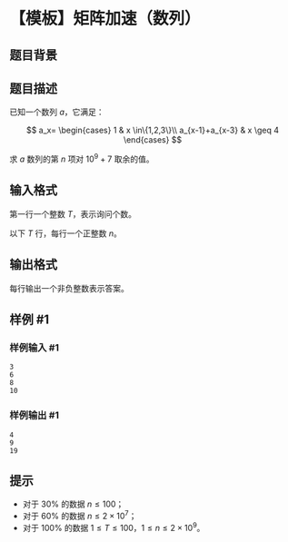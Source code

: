 # 【模板】矩阵加速（数列）

## 题目背景



## 题目描述

已知一个数列 $a$，它满足：  

$$
a_x=
\begin{cases}
 1 & x \in\{1,2,3\}\\ 
 a_{x-1}+a_{x-3} & x \geq 4
\end{cases}
$$

求 $a$ 数列的第 $n$ 项对 $10^9+7$ 取余的值。


## 输入格式

第一行一个整数 $T$，表示询问个数。

以下 $T$ 行，每行一个正整数 $n$。


## 输出格式

每行输出一个非负整数表示答案。


## 样例 #1

### 样例输入 #1
```
3
6
8
10
```

### 样例输出 #1

```
4
9
19
```

## 提示

- 对于 $30\%$ 的数据 $n \leq 100$；
- 对于 $60\%$ 的数据 $n \leq2 \times 10^7$；
- 对于 $100\%$ 的数据 $1 \leq T \leq 100$，$1 \leq n \leq 2 \times 10^9$。
